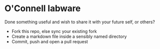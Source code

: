 # O'Connell labware

Done something useful and wish to share it with your future self, or others?

- Fork this repo, else sync your existing fork
- Create a markdown file inside a sensibly named directory
- Commit, push and open a pull request


